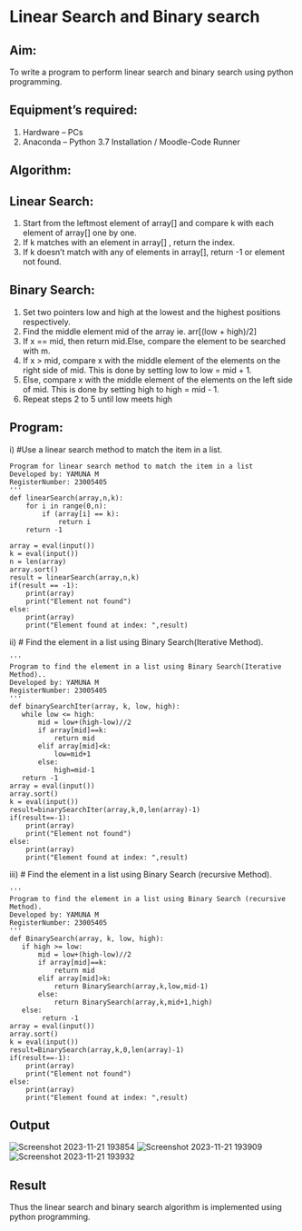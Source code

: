 # Linear Search and Binary search
## Aim:
To write a program to perform linear search and binary search using python programming.
## Equipment’s required:
1.	Hardware – PCs
2.	Anaconda – Python 3.7 Installation / Moodle-Code Runner
## Algorithm:
## Linear Search:
1.	Start from the leftmost element of array[] and compare k with each element of array[] one by one.
2.	If k matches with an element in array[] , return the index.
3.	If k doesn’t match with any of elements in array[], return -1 or element not found.
## Binary Search:
1.	Set two pointers low and high at the lowest and the highest positions respectively.
2.	Find the middle element mid of the array ie. arr[(low + high)/2]
3.	If x == mid, then return mid.Else, compare the element to be searched with m.
4.	If x > mid, compare x with the middle element of the elements on the right side of mid. This is done by setting low to low = mid + 1.
5.	Else, compare x with the middle element of the elements on the left side of mid. This is done by setting high to high = mid - 1.
6.	Repeat steps 2 to 5 until low meets high
## Program:
i)	#Use a linear search method to match the item in a list.
```
Program for linear search method to match the item in a list
Developed by: YAMUNA M
RegisterNumber: 23005405
'''
def linearSearch(array,n,k):
    for i in range(0,n):
        if (array[i] == k):
            return i
    return -1

array = eval(input())
k = eval(input()) 
n = len(array)
array.sort()
result = linearSearch(array,n,k)
if(result == -1):
    print(array)
    print("Element not found")
else:
    print(array)
    print("Element found at index: ",result)
```
ii)	# Find the element in a list using Binary Search(Iterative Method).
```
''' 
Program to find the element in a list using Binary Search(Iterative Method)..
Developed by: YAMUNA M
RegisterNumber: 23005405
'''
def binarySearchIter(array, k, low, high):
   while low <= high:
       mid = low+(high-low)//2
       if array[mid]==k:
           return mid
       elif array[mid]<k:
           low=mid+1
       else:
           high=mid-1
   return -1
array = eval(input())
array.sort()
k = eval(input()) 
result=binarySearchIter(array,k,0,len(array)-1)
if(result==-1):
    print(array)
    print("Element not found")
else:
    print(array)
    print("Element found at index: ",result)
```
iii)	# Find the element in a list using Binary Search (recursive Method).
```
''' 
Program to find the element in a list using Binary Search (recursive Method).
Developed by: YAMUNA M
RegisterNumber: 23005405
'''
def BinarySearch(array, k, low, high):
   if high >= low:
       mid = low+(high-low)//2
       if array[mid]==k:
           return mid
       elif array[mid]>k:
           return BinarySearch(array,k,low,mid-1)
       else:
           return BinarySearch(array,k,mid+1,high)
   else:
        return -1
array = eval(input())
array.sort()
k = eval(input()) 
result=BinarySearch(array,k,0,len(array)-1)
if(result==-1):
    print(array)
    print("Element not found")
else:
    print(array)
    print("Element found at index: ",result)
```
## Output
![Screenshot 2023-11-21 193854](https://github.com/yamunadass/Search-Algorithm/assets/138971172/025b8d0e-6bab-4095-b923-48a8d23b4e24)
![Screenshot 2023-11-21 193909](https://github.com/yamunadass/Search-Algorithm/assets/138971172/49993a6a-cf7e-4c00-9f57-ab2f3e1c0ca4)
![Screenshot 2023-11-21 193932](https://github.com/yamunadass/Search-Algorithm/assets/138971172/1cf7f93d-7b7e-4e2a-bf7b-bd7895e0f484)

## Result
Thus the linear search and binary search algorithm is implemented using python programming.
